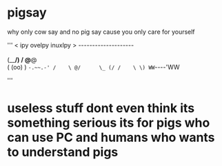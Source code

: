 # pigsay
why only cow say and no pig say cause you only care for yourself

'''
\< ipy ovelpy inuxlpy         >
 \---\---\---\---\---\-----
        \
         \
          \(\____/)
           / @__@ \
          (  (oo)  )
           `-.~~.-'
            /    \
          @/      \_
         (/ /    \ \)
          WW`----'WW

'''


# useless stuff dont even think its something serious its for pigs who can use PC and humans who wants to understand pigs
